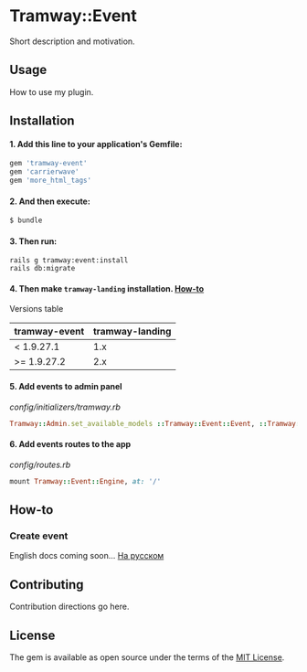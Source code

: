 # Tramway::Event
Short description and motivation.

## Usage
How to use my plugin.

## Installation

#### 1. Add this line to your application's Gemfile:

```ruby
gem 'tramway-event'
gem 'carrierwave'
gem 'more_html_tags'
```

#### 2. And then execute:
```bash
$ bundle
```

#### 3. Then run:
```shell
rails g tramway:event:install
rails db:migrate
```

#### 4. Then make `tramway-landing` installation. [How-to](https://github.com/ulmic/tramway-dev/blob/develop/tramway-landing/README.md#installation)

Versions table

| tramway-event | tramway-landing |
| ------------- | --------------- |
| < 1.9.27.1 | 1.x |
| >= 1.9.27.2 | 2.x | 

#### 5. Add events to admin panel

*config/initializers/tramway.rb*
```ruby
Tramway::Admin.set_available_models ::Tramway::Event::Event, ::Tramway::Event::ParticipantFormField, ::Tramway::Event::Participant, project: #{project_which_you_used_in_the_application}
```

#### 6. Add events routes to the app

*config/routes.rb*
```ruby
mount Tramway::Event::Engine, at: '/'
```

## How-to

### Create event

English docs coming soon...
[На русском](https://github.com/ulmic/tramway-dev/tree/develop/tramway-event/docs/russian)

## Contributing
Contribution directions go here.

## License
The gem is available as open source under the terms of the [MIT License](http://opensource.org/licenses/MIT).

